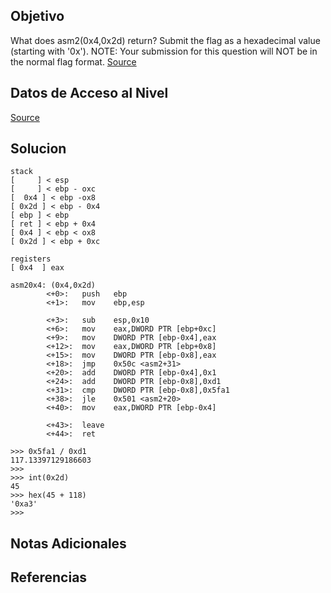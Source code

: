 
## Objetivo

What does asm2(0x4,0x2d) return? Submit the flag as a hexadecimal value (starting with '0x'). NOTE: Your submission for this question will NOT be in the normal flag format. [Source](https://jupiter.challenges.picoctf.org/static/ceac75672637589213b952abe32c84b3/test.S)

## Datos de Acceso al Nivel

 [Source](https://jupiter.challenges.picoctf.org/static/ceac75672637589213b952abe32c84b3/test.S)
## Solucion

```
stack
[     ] < esp
[     ] < ebp - oxc
[  0x4 ] < ebp -ox8
[ 0x2d ] < ebp - 0x4
[ ebp ] < ebp
[ ret ] < ebp + 0x4
[ 0x4 ] < ebp < ox8
[ 0x2d ] < ebp + 0xc

registers   
[ 0x4  ] eax

asm20x4: (0x4,0x2d)
        <+0>:   push   ebp
        <+1>:   mov    ebp,esp

        <+3>:   sub    esp,0x10
        <+6>:   mov    eax,DWORD PTR [ebp+0xc]
        <+9>:   mov    DWORD PTR [ebp-0x4],eax
        <+12>:  mov    eax,DWORD PTR [ebp+0x8]
        <+15>:  mov    DWORD PTR [ebp-0x8],eax
        <+18>:  jmp    0x50c <asm2+31>
        <+20>:  add    DWORD PTR [ebp-0x4],0x1
        <+24>:  add    DWORD PTR [ebp-0x8],0xd1
        <+31>:  cmp    DWORD PTR [ebp-0x8],0x5fa1
        <+38>:  jle    0x501 <asm2+20>
        <+40>:  mov    eax,DWORD PTR [ebp-0x4]

        <+43>:  leave  
        <+44>:  ret 

>>> 0x5fa1 / 0xd1
117.13397129186603
>>> 
>>> int(0x2d)
45
>>> hex(45 + 118)
'0xa3'
>>> 

```

## Notas Adicionales



## Referencias